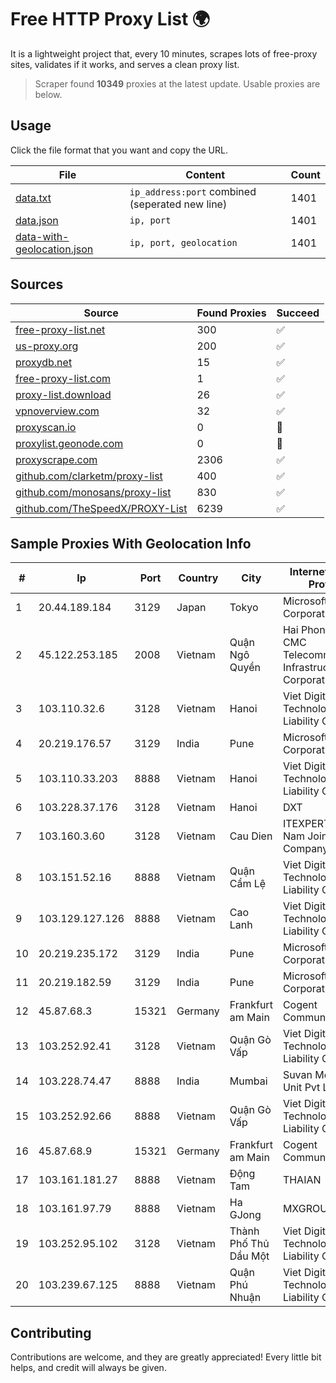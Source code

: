 
# Free HTTP Proxy List 🌍

It is a lightweight project that, every 10 minutes, scrapes lots of free-proxy sites, validates if it works, and serves a clean proxy list.


> Scraper found **10349** proxies at the latest update. Usable proxies are below.

## Usage

Click the file format that you want and copy the URL.


|File|Content|Count|
|----|-------|-----|
|[data.txt](https://raw.githubusercontent.com/themiralay/Proxy-List-World/master/data.txt)|`ip_address:port` combined (seperated new line)|1401|
|[data.json](https://raw.githubusercontent.com/themiralay/Proxy-List-World/master/data.json)|`ip, port`|1401|
|[data-with-geolocation.json](https://raw.githubusercontent.com/themiralay/Proxy-List-World/master/data-with-geolocation.json)|`ip, port, geolocation`|1401|

## Sources

|Source|Found Proxies|Succeed|
|------|-------------|-------|
|[free-proxy-list.net](https://free-proxy-list.net)|300|✅|
|[us-proxy.org](https://www.us-proxy.org)|200|✅|
|[proxydb.net](http://proxydb.net)|15|✅|
|[free-proxy-list.com](https://free-proxy-list.com/?page=&port=&type%5B%5D=http&type%5B%5D=https&up_time=0&search=Search)|1|✅|
|[proxy-list.download](https://www.proxy-list.download/HTTP)|26|✅|
|[vpnoverview.com](https://vpnoverview.com/privacy/anonymous-browsing/free-proxy-servers)|32|✅|
|[proxyscan.io](https://www.proxyscan.io)|0|🚫|
|[proxylist.geonode.com](https://proxylist.geonode.com/api/proxy-list?limit=300&page=1&sort_by=lastChecked&sort_type=desc&protocols=http,https)|0|🚫|
|[proxyscrape.com](https://api.proxyscrape.com/v2/?request=displayproxies&protocol=http&timeout=10000&country=all&ssl=all&anonymity=all)|2306|✅|
|[github.com/clarketm/proxy-list](https://raw.githubusercontent.com/clarketm/proxy-list/master/proxy-list-raw.txt)|400|✅|
|[github.com/monosans/proxy-list](https://raw.githubusercontent.com/monosans/proxy-list/main/proxies/http.txt)|830|✅|
|[github.com/TheSpeedX/PROXY-List](https://raw.githubusercontent.com/TheSpeedX/PROXY-List/master/http.txt)|6239|✅|


## Sample Proxies With Geolocation Info

|#|Ip|Port|Country|City|Internet Service Provider|
|-|--|----|-------|----|-------------------------|
|1|20.44.189.184|3129|Japan|Tokyo|Microsoft Corporation|
|2|45.122.253.185|2008|Vietnam|Quận Ngô Quyền|Hai Phong Brand - CMC Telecommunication Infrastructure Corporation|
|3|103.110.32.6|3128|Vietnam|Hanoi|Viet Digital Technology Liability Company|
|4|20.219.176.57|3129|India|Pune|Microsoft Corporation|
|5|103.110.33.203|8888|Vietnam|Hanoi|Viet Digital Technology Liability Company|
|6|103.228.37.176|3128|Vietnam|Hanoi|DXT|
|7|103.160.3.60|3128|Vietnam|Cau Dien|ITEXPERT Viet Nam Joint Stock Company|
|8|103.151.52.16|8888|Vietnam|Quận Cẩm Lệ|Viet Digital Technology Liability Company|
|9|103.129.127.126|8888|Vietnam|Cao Lanh|Viet Digital Technology Liability Company|
|10|20.219.235.172|3129|India|Pune|Microsoft Corporation|
|11|20.219.182.59|3129|India|Pune|Microsoft Corporation|
|12|45.87.68.3|15321|Germany|Frankfurt am Main|Cogent Communications|
|13|103.252.92.41|3128|Vietnam|Quận Gò Vấp|Viet Digital Technology Liability Company|
|14|103.228.74.47|8888|India|Mumbai|Suvan Medi Care Unit Pvt Ltd|
|15|103.252.92.66|8888|Vietnam|Quận Gò Vấp|Viet Digital Technology Liability Company|
|16|45.87.68.9|15321|Germany|Frankfurt am Main|Cogent Communications|
|17|103.161.181.27|8888|Vietnam|Động Tam|THAIAN|
|18|103.161.97.79|8888|Vietnam|Ha GJong|MXGROUP|
|19|103.252.95.102|3128|Vietnam|Thành Phố Thủ Dầu Một|Viet Digital Technology Liability Company|
|20|103.239.67.125|8888|Vietnam|Quận Phú Nhuận|Viet Digital Technology Liability Company|



## Contributing

Contributions are welcome, and they are greatly appreciated! Every
little bit helps, and credit will always be given.


